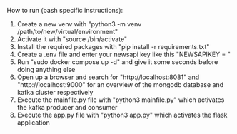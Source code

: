 How to run (bash specific instructions):


1) Create a new venv with "python3 -m venv /path/to/new/virtual/environment"
2) Activate it with "source <venv>/bin/activate"
3) Install the required packages with "pip install -r requirements.txt"
4) Create a .env file and enter your newsapi key like this "NEWSAPIKEY = <api key goes here>"
5) Run "sudo docker compose up -d" and give it some seconds before doing anything else
6) Open up a browser and search for "http://localhost:8081" and "http://localhost:9000" for an overview of the mongodb database and kafka cluster respectively
7) Execute the mainfile.py file with "python3 mainfile.py" which activates the kafka producer and consumer
8) Execute the app.py file with "python3 app.py" which activates the flask application
